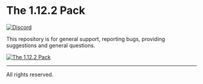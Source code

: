 The 1.12.2 Pack
===============
[![Discord](https://discordapp.com/api/guilds/96554564429299712/widget.png)](https://discord.gg/0XRCFkHskZH0DA3Q)

This repository is for general support, reporting bugs, providing suggestions and general questions.

[![The 1.12.2 Pack](https://i.imgur.com/XWwz8Lt.png)](https://technicpack.net/modpack/the-1122-pack)

---

All rights reserved.
